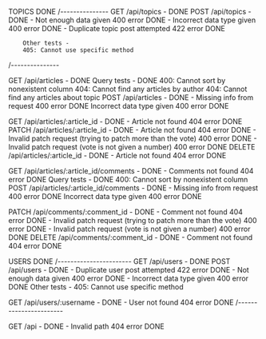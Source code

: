 TOPICS DONE
/---------------
GET /api/topics       - DONE
POST /api/topics      - DONE - Not enough data given 400 error DONE
                             - Incorrect data type given 400 error DONE
                             - Duplicate topic post attempted 422 error DONE

        Other tests -
        405: Cannot use specific method
/---------------


GET /api/articles     - DONE
    Query tests - DONE
        400: Cannot sort by nonexistent column
        404: Cannot find any articles by author
        404: Cannot find any articles about topic
POST /api/articles    - DONE - Missing info from request 400 error DONE
                               Incorrect data type given 400 error DONE

GET /api/articles/:article_id   - DONE - Article not found 404 error DONE
PATCH /api/articles/:article_id - DONE - Article not found 404 error DONE
                                       - Invalid patch request (trying to patch more than the vote) 400 error DONE
                                       - Invalid patch request (vote is not given a number) 400 error DONE
DELETE /api/articles/:article_id    - DONE - Article not found 404 error DONE

GET /api/articles/:article_id/comments - DONE - Comments not found 404 error DONE
        Query tests - DONE
                400: Cannot sort by nonexistent column
POST /api/articles/:article_id/comments - DONE - Missing info from request 400 error DONE
                                                 Incorrect data type given 400 error DONE

PATCH /api/comments/:comment_id - DONE - Comment not found 404 error DONE
                                        - Invalid patch request (trying to patch more than the vote) 400 error DONE
                                        - Invalid patch request (vote is not given a number) 400 error DONE
DELETE /api/comments/:comment_id - DONE - Comment not found 404 error DONE

USERS DONE
/-----------------------
GET /api/users          - DONE
POST /api/users         - DONE - Duplicate user post attempted 422 error DONE
                               - Not enough data given 400 error DONE
                               - Incorrect data type given 400 error DONE
        Other tests - 
        405: Cannot use specific method

GET /api/users/:username - DONE - User not found 404 error DONE
/-----------------------

GET /api                - DONE - Invalid path 404 error DONE



